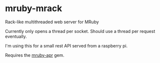 # mruby-mrack
Rack-like multithreaded web server for MRuby

Currently only opens a thread per socket. Should use a thread per request eventually.

I'm using this for a small rest API served from a raspberry pi.

Requires the [mruby-apr](http://github.com/jbreeden/mruby-apr) gem.
